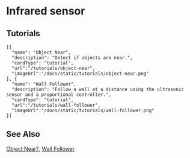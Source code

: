 # Infrared sensor

## Tutorials

```codecard
[{
  "name": "Object Near",
  "description": "Detect if objects are near.",
  "cardType": "tutorial",
  "url":"/tutorials/object-near",
  "imageUrl":"/docs/static/tutorials/object-near.png"
}, {
  "name": "Wall Follower",
  "description": "Follow a wall at a distance using the ultrasonic sensor and a proportional controller.",
  "cardType": "tutorial",
  "url":"/tutorials/wall-follower",
  "imageUrl":"/docs/static/tutorials/wall-follower.png"
}]
```

## See Also

[Object Near?](/tutorials/object-near),
[Wall Follower](/tutorials/wall-follower)
